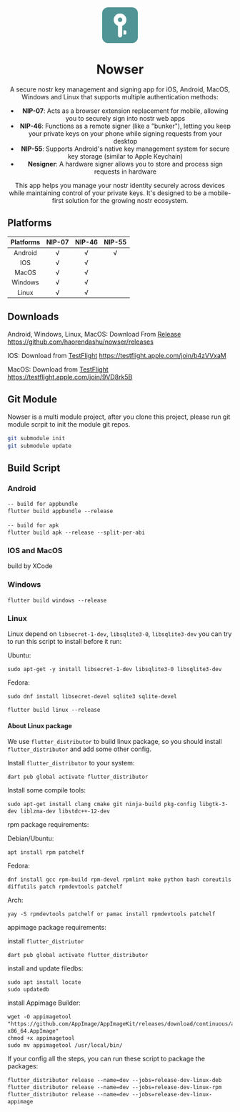<div align="center">

<img src="./assets/imgs/logo/logo_android.png" alt="Nowser Logo" title="Nowser logo" width="80"/>

# Nowser

A secure nostr key management and signing app for iOS, Android, MacOS, Windows and Linux that supports multiple authentication methods:

- **NIP-07**: Acts as a browser extension replacement for mobile, allowing you to securely sign into nostr web apps
- **NIP-46**: Functions as a remote signer (like a "bunker"), letting you keep your private keys on your phone while signing requests from your desktop
- **NIP-55**: Supports Android's native key management system for secure key storage (similar to Apple Keychain)
- **Nesigner**: A hardware signer allows you to store and process sign requests in hardware

This app helps you manage your nostr identity securely across devices while maintaining control of your private keys. It's designed to be a mobile-first solution for the growing nostr ecosystem.

</div>

## Platforms

| Platforms | NIP-07 | NIP-46 | NIP-55 |
| :----: | :----: | :----: | :----: |
| Android | √ | √ | √ |
| IOS | √ | √ | |
| MacOS | √ | √ | |
| Windows | √ | √ | |
| Linux | √ | √ | |

## Downloads

Android, Windows, Linux, MacOS: Download From [Release](https://github.com/haorendashu/nowser/releases) https://github.com/haorendashu/nowser/releases

IOS: Download from [TestFlight](https://testflight.apple.com/join/b4zVVxaM) https://testflight.apple.com/join/b4zVVxaM

MacOS: Download from [TestFlight](https://testflight.apple.com/join/9VD8rk5B) https://testflight.apple.com/join/9VD8rk5B

## Git Module

Nowser is a multi module project, after you clone this project, please run git module scrpit to init the module git repos.

``` bash
git submodule init
git submodule update
```

## Build Script

### Android

```
-- build for appbundle
flutter build appbundle --release

-- build for apk
flutter build apk --release --split-per-abi
```

### IOS and MacOS

build by XCode

### Windows

```
flutter build windows --release
```

### Linux

Linux depend on ```libsecret-1-dev```, ```libsqlite3-0```, ```libsqlite3-dev``` you can try to run this script to install before it run: 

Ubuntu:

```
sudo apt-get -y install libsecret-1-dev libsqlite3-0 libsqlite3-dev
```

Fedora:

```
sudo dnf install libsecret-devel sqlite3 sqlite-devel
```

```
flutter build linux --release
```

#### About Linux package

We use ```flutter_distributor``` to build linux package, so you should install ```flutter_distributor``` and add some other config.

Install ```flutter_distributor``` to your system:

```
dart pub global activate flutter_distributor
```

Install some compile tools:


```
sudo apt-get install clang cmake git ninja-build pkg-config libgtk-3-dev liblzma-dev libstdc++-12-dev
```

rpm package requirements:

Debian/Ubuntu: 

```
apt install rpm patchelf
```

Fedora: 

```
dnf install gcc rpm-build rpm-devel rpmlint make python bash coreutils diffutils patch rpmdevtools patchelf
```

Arch:

```
yay -S rpmdevtools patchelf or pamac install rpmdevtools patchelf
```

appimage package requirements:

install ```flutter_distriutor```

```
dart pub global activate flutter_distributor
```

install and update filedbs:

```
sudo apt install locate
sudo updatedb
```

install Appimage Builder:

```
wget -O appimagetool "https://github.com/AppImage/AppImageKit/releases/download/continuous/appimagetool-x86_64.AppImage"
chmod +x appimagetool
sudo mv appimagetool /usr/local/bin/
```

If your config all the steps, you can run these script to package the packages:

```
flutter_distributor release --name=dev --jobs=release-dev-linux-deb
flutter_distributor release --name=dev --jobs=release-dev-linux-rpm
flutter_distributor release --name=dev --jobs=release-dev-linux-appimage
```